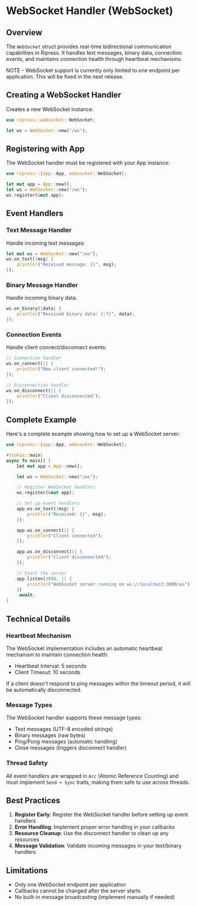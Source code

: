# WebSocket Handler (WebSocket)

## Overview

The `WebSocket` struct provides real-time bidirectional communication capabilities in Ripress. It handles text messages, binary data, connection events, and maintains connection health through heartbeat mechanisms.

NOTE - WebSocket support is currently only limited to one endpoint per application. This will be fixed in the next release.

## Creating a WebSocket Handler

Creates a new WebSocket instance:

```rust
use ripress::websocket::WebSocket;

let ws = WebSocket::new("/ws");
```

## Registering with App

The WebSocket handler must be registered with your App instance:

```rust
use ripress::{app::App, websocket::WebSocket};

let mut app = App::new();
let ws = WebSocket::new("/ws");
ws.register(&mut app);
```

## Event Handlers

### Text Message Handler

Handle incoming text messages:

```rust
let mut ws = WebSocket::new("/ws");
ws.on_text(|msg| {
    println!("Received message: {}", msg);
});
```

### Binary Message Handler

Handle incoming binary data:

```rust
ws.on_binary(|data| {
    println!("Received binary data: {:?}", data);
});
```

### Connection Events

Handle client connect/disconnect events:

```rust
// Connection handler
ws.on_connect(|| {
    println!("New client connected!");
});

// Disconnection handler
ws.on_disconnect(|| {
    println!("Client disconnected");
});
```

## Complete Example

Here's a complete example showing how to set up a WebSocket server:

```rust
use ripress::{app::App, websocket::WebSocket};

#[tokio::main]
async fn main() {
    let mut app = App::new();

    let ws = WebSocket::new("/ws");

    // Register WebSocket handlers
    ws.register(&mut app);

    // Set up event handlers
    app.ws.on_text(|msg| {
        println!("Received: {}", msg);
    });

    app.ws.on_connect(|| {
        println!("Client connected");
    });

    app.ws.on_disconnect(|| {
        println!("Client disconnected");
    });

    // Start the server
    app.listen(3000, || {
        println!("WebSocket server running on ws://localhost:3000/ws");
    })
    .await;
}
```

## Technical Details

### Heartbeat Mechanism

The WebSocket implementation includes an automatic heartbeat mechanism to maintain connection health:

- Heartbeat Interval: 5 seconds
- Client Timeout: 10 seconds

If a client doesn't respond to ping messages within the timeout period, it will be automatically disconnected.

### Message Types

The WebSocket handler supports these message types:

- Text messages (UTF-8 encoded strings)
- Binary messages (raw bytes)
- Ping/Pong messages (automatic handling)
- Close messages (triggers disconnect handler)

### Thread Safety

All event handlers are wrapped in `Arc` (Atomic Reference Counting) and must implement `Send + Sync` traits, making them safe to use across threads.

## Best Practices

1. **Register Early**: Register the WebSocket handler before setting up event handlers
2. **Error Handling**: Implement proper error handling in your callbacks
3. **Resource Cleanup**: Use the disconnect handler to clean up any resources
4. **Message Validation**: Validate incoming messages in your text/binary handlers

## Limitations

- Only one WebSocket endpoint per application
- Callbacks cannot be changed after the server starts
- No built-in message broadcasting (implement manually if needed)
